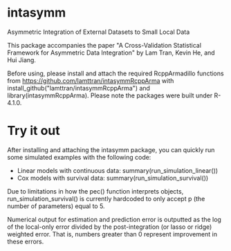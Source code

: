 # intasymm
Asymmetric Integration of External Datasets to Small Local Data

This package accompanies the paper "A Cross-Validation Statistical Framework for Asymmetric Data Integration" by Lam Tran, Kevin He, and Hui Jiang.

Before using, please install and attach the required RcppArmadillo functions from https://github.com/lamttran/intasymmRcppArma with install_github("lamttran/intasymmRcppArma") and  library(intasymmRcppArma). Please note the packages were built under R-4.1.0.
# Try it out
After installing and attaching the intasymm package, you can quickly run some simulated examples with the following code:

- Linear models with continuous data: summary(run_simulation_linear()) 
- Cox models with survival data: summary(run_simulation_survival())

Due to limitations in how the pec() function interprets objects, run_simulation_survival() is currently hardcoded to only accept p (the number of parameters) equal to 5. 

Numerical output for estimation and prediction error is outputted as the log of the local-only error divided by the post-integration (or lasso or ridge) weighted error. That is, numbers greater than 0 represent improvement in these errors.
